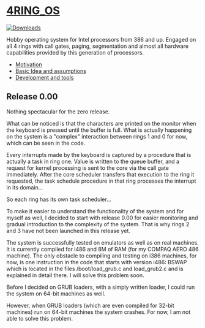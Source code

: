 # [4RING_OS](https://www.isoux.org/blog/index.php?article2/4ring_os)

[![Downloads](https://img.shields.io/github/downloads/isoux/4RING_OS/total)](https://github.com/isoux/4RING_OS/releases/latest)

Hobby operating system for Intel processors from 386 and up. Engaged on all 4 rings with call gates, paging, segmentation and almost all hardware capabilities provided by this generation of processors.

- [Motivation](https://www.isoux.org/blog/index.php?article3/motivation)
- [Basic Idea and assumptions](https://www.isoux.org/blog/index.php?article4/basic-idea-and-assumptions)
- [Development and tools](https://www.isoux.org/blog/index.php?article5/development-and-tools)

## Release 0.00

Nothing spectacular for the zero release.

What can be noticed is that the characters are printed on the monitor when the keyboard is pressed until the buffer is full. What is actually happening on the system is a "complex" intеraction between rings 1 and 0 for now, which can be seen in the code.

Every interrupts made by the keyboard is captured by a procedure that is actually a task in ring one. Value is written to the queue buffer, and a request for kernel processing is sent to the core via the call gate immediately. After the core scheduler transfers that execution to the ring it requested, the task schedule procedure in that ring processes the interrupt in its domain...

So each ring has its own task scheduler...

To make it easier to understand the functionality of the system and for myself as well, I decided to start with release 0.00 for easier monitoring and gradual introduction to the complexity of the system. That is why rings 2 and 3 have not been launched in this release yet.

The system is successfully tested on emulators as well as on real machines. It is currently compiled for i486 and 8M of RAM (for my COMPAQ AERO 486 machine). The only obstacle to compiling and testing on i386 machines, for now, is one instruction in the code that starts with version i486: BSWAP which is located in the files /boot/load_grub.c and load_grub2.c and is explained in detail there. I will solve this problem soon.

Before I decided on GRUB loaders, with a simply written loader, I could run the system on 64-bit machines as well.

However, when GRUB loaders (which are even compiled for 32-bit machines) run on 64-bit machines the system crashes. For now, I am not able to solve this problem.

